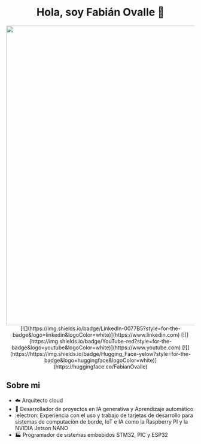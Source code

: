 <div id="Saldo" align="center">
  <h1 aling="center">Hola, soy Fabián Ovalle 👋</h1>
</div>

<div id="header" align="center">
  <img decoding="async" src="https://objectstorage.sa-saopaulo-1.oraclecloud.com/n/griou1bnai9l/b/ImageHub/o/Banner_Github.png" width="800"/>
</div>


<div id="badges" align="center">  
  [![](https://img.shields.io/badge/LinkedIn-0077B5?style=for-the-badge&logo=linkedin&logoColor=white)](https://www.linkedin.com)
  [![](https://img.shields.io/badge/YouTube-red?style=for-the-badge&logo=youtube&logoColor=white)](https://www.youtube.com)
  [![](https://https://img.shields.io/badge/Hugging_Face-yelow?style=for-the-badge&logo=huggingface&logoColor=white)](https://huggingface.co/FabianOvalle)
</div>


## Sobre mi

+ :cloud: Arquitecto cloud
+ :hammer: Desarrollador de proyectos en IA generativa y Aprendizaje automático
+ :electron: Experiencia con el uso y trabajo de tarjetas de desarrollo para sistemas de computación de borde, IoT e IA como la Raspberry PI y la NVIDIA Jetson NANO
+ :factory: Programador de sistemas embebidos STM32, PIC y ESP32

<!--
**Dragosany2022/Dragosany2022** is a ✨ _special_ ✨ repository because its `README.md` (this file) appears on your GitHub profile.

Here are some ideas to get you started:

- 🔭 I’m currently working on ...
- 🌱 I’m currently learning ...
- 👯 I’m looking to collaborate on ...
- 🤔 I’m looking for help with ...
- 💬 Ask me about ...
- 📫 How to reach me: ...
- 😄 Pronouns: ...
- ⚡ Fun fact: ...
-->
